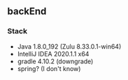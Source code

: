 ## backEnd

### Stack
- Java 1.8.0_192 (Zulu 8.33.0.1-win64)
- IntelliJ IDEA 2020.1.1 x64
- gradle 4.10.2 (downgrade)
- spring? (I don't know)
